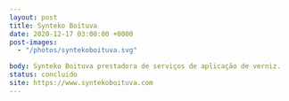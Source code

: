 ```yaml
---
layout: post
title: Synteko Boituva
date: 2020-12-17 03:00:00 +0000
post-images:
  - "/photos/syntekoboituva.svg"

body: Synteko Boituva prestadora de serviços de aplicação de verniz.
status: concluido
site: https://www.syntekoboituva.com
---
```


